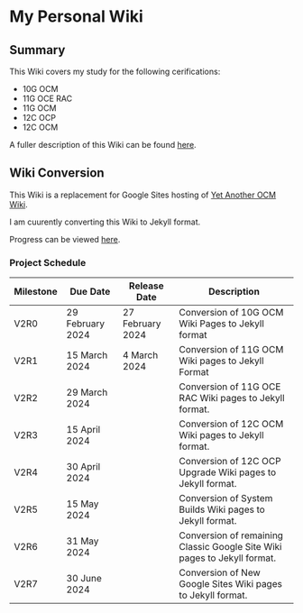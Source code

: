 # My Personal Wiki

## Summary

This Wiki covers my study for the following cerifications:

* 10G OCM
* 11G OCE RAC
* 11G OCM
* 12C OCP
* 12C OCM

A fuller description of this Wiki can be found [here](https://dfhawthorne.github.io/home.html).

## Wiki Conversion

This Wiki is a replacement for Google Sites hosting of [Yet Another OCM Wiki](https://sites.google.com/view/yetanotherocm/home).

I am cuurently converting this Wiki to Jekyll format.

Progress can be viewed [here](https://github.com/users/dfhawthorne/projects/5/views/1).

### Project Schedule

Milestone | Due Date | Release Date | Description
 --- | --- | --- | ---
V2R0 | 29 February 2024 | 27 February 2024 | Conversion of 10G OCM Wiki Pages to Jekyll format
V2R1 | 15 March 2024 | 4 March 2024 | Conversion of 11G OCM Wiki pages to Jekyll Format
V2R2 | 29 March 2024 | | Conversion of 11G OCE RAC Wiki pages to Jekyll format.
V2R3 | 15 April 2024 | | Conversion of 12C OCM Wiki pages to Jekyll format.
V2R4 | 30 April 2024 | | Conversion of 12C OCP Upgrade Wiki pages to Jekyll format.
V2R5 | 15 May 2024 | | Conversion of System Builds Wiki pages to Jekyll format.
V2R6 | 31 May 2024 |  | Conversion of remaining Classic Google Site Wiki pages to Jekyll format.
V2R7 | 30 June 2024 |  | Conversion of New Google Sites Wiki pages to Jekyll format.
